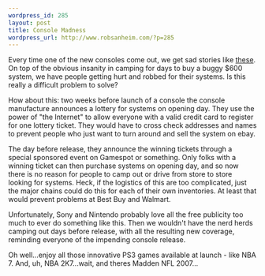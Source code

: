 ```yaml
--- 
wordpress_id: 285
layout: post
title: Console Madness
wordpress_url: http://www.robsanheim.com/?p=285
---
```

Every time one of the new consoles come out, we get sad stories like <a href="http://money.cnn.com/2006/11/17/news/companies/playstation_craziness/index.htm">these</a>.  On top of the obvious insanity in camping for days to buy a buggy $600 system, we have people getting hurt and robbed for their systems.  Is this really a difficult problem to solve?

How about this: two weeks before launch of a console the console manufacture announces a lottery for systems on opening day.  They use the power of "the Internet" to allow everyone with a valid credit card to register for one  lottery ticket.  They would have to cross check addresses and names to prevent people who just want to turn around and sell the system on ebay.

The day before release, they announce the winning tickets through a special sponsored event on Gamespot or something.  Only folks with a winning ticket can then purchase systems on opening day, and so now there is no reason for people to camp out or drive from store to store looking for systems.  Heck, if the logistics of this are too complicated, just the major chains could do this for each of their own inventories.  At least that would prevent problems at Best Buy and Walmart.

Unfortunately, Sony and Nintendo probably love all the free publicity too much to ever do something like this.  Then we wouldn't have the nerd herds camping out days before release, with all the resulting new coverage, reminding everyone of the impending console release.  

Oh well...enjoy all those innovative PS3 games available at launch - like NBA 7. And, uh, NBA 2K7...wait, and theres Madden NFL 2007...
